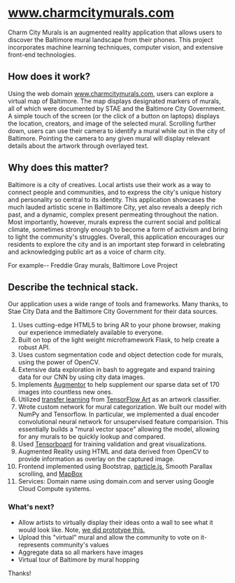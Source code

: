 # www.charmcitymurals.com

Charm City Murals is an augmented reality application that allows users to discover the Baltimore mural landscape from their phones. This project incorporates machine learning techniques, computer vision, and extensive front-end technologies.

## How does it work?

Using the web domain www.charmcitymurals.com, users can explore a virtual map of Baltimore. The map displays designated markers of murals, all of which were documented by STAE and the Baltimore City Government. A simple touch of the screen (or the click of a button on laptops) displays the location, creators, and image of the selected mural. Scrolling further down, users can use their camera to identify a mural while out in the city of Baltimore. Pointing the camera to any given mural will display relevant details about the artwork through overlayed text. 

## Why does this matter?

Baltimore is a city of creatives. Local artists use their work as a way to connect people and communities, and to express the city's unique history and personality so central to its identity. This application showcases the much lauded artistic scene in Baltimore City, yet also reveals a deeply rich past, and a dynamic, complex present permeating throughout the nation. Most importantly, however, murals express the current social and political climate, sometimes strongly enough to become a form of activism and bring to light the community's struggles. Overall, this application encourages our residents to explore the city and is an important step forward in celebrating and acknowledging public art as a voice of charm city. 

For example-- Freddie Gray murals, Baltimore Love Project

## Describe the technical stack.

Our application uses a wide range of tools and frameworks. Many thanks, to Stae
City Data and the Baltimore City Government for their data sources.
1. Uses cutting-edge HTML5 to bring AR to your phone browser, making our
experience immediately available to everyone.
2. Built on top of the light weight microframework Flask, to help create a robust API.
3. Uses custom segmentation code and object detection code for murals, using the power of OpenCV.
4. Extensive data exploration in bash to aggregate and expand training data for our CNN by using city data images.
5. Implements [Augmentor](https://arxiv.org/abs/1708.04680) to help supplement
  our sparse data set of 170 images into countless new ones.
6. Utilized [transfer learning](https://www.cse.ust.hk/~qyang/Docs/2009/tkde_transfer_learning.pdf) from [TensorFlow Art](https://github.com/nitroventures/tensorflow-art) as an artwork classifier.
7. Wrote custom network for mural categorization. We built our model with NumPy
and Tensorflow. In particular, we implemented a dual encoder convolutional
neural network for unsupervised feature comparision. This essentially builds a
"mural vector space" allowing the model, allowing for any murals to be quickly
lookup and compared.
8. Used [Tensorboard](http://tensorboard.charmcitymurals.com/) for training
  validation and great visualizations.
9. Augmented Reality using HTML and data derived from OpenCV to provide information as overlay on the captured image.
10. Frontend implemented using Bootstrap, [particle.js](https://vincentgarreau.com/particles.js), Smooth Parallax scrolling, and [MapBox](mapbox.com/studio)
11. Services: Domain name using domain.com and server using Google Cloud Compute systems.

### What's next?

- Allow artists to virtually display their ideas onto a wall to see what it
  would look like. Note, [we did prototype this.](https://github.com/jshi22/HopHacksDreamTeam/blob/master/scratch/wall.py)
- Upload this "virtual" mural and allow the community to vote on it- represents community's values
- Aggregate data so all markers have images
- Virtual tour of Baltimore by mural hopping

Thanks!
